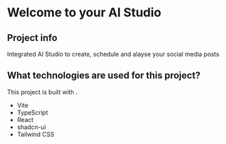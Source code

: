 # Welcome to your AI Studio

## Project info

Integrated AI Studio to create, schedule and alayse your social media posts


## What technologies are used for this project?

This project is built with .

- Vite
- TypeScript
- React
- shadcn-ui
- Tailwind CSS
